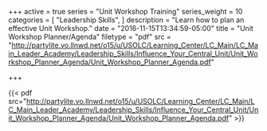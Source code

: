 +++
active = true
series = "Unit Workshop Training"
series_weight = 10
categories = [
  "Leadership Skills",
]
description = "Learn how to plan an effective Unit Workshop."
date = "2016-11-15T13:34:59-05:00"
title = "Unit Workshop Planner/Agenda"
filetype = "pdf"
src = "http://partylite.vo.llnwd.net/o15/u/USOLC/Learning_Center/LC_Main/LC_Main_Leader_Academy/Leadership_Skills/Influence_Your_Central_Unit/Unit_Workshop_Planner_Agenda/Unit_Workshop_Planner_Agenda.pdf"

+++

{{< pdf src="http://partylite.vo.llnwd.net/o15/u/USOLC/Learning_Center/LC_Main/LC_Main_Leader_Academy/Leadership_Skills/Influence_Your_Central_Unit/Unit_Workshop_Planner_Agenda/Unit_Workshop_Planner_Agenda.pdf" >}}
